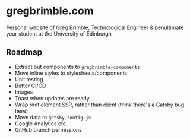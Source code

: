 # gregbrimble.com
Personal website of Greg Brimble, Technological Engineer & penultimate year student at the University of Edinburgh

## Roadmap
* Extract out components to `gregbrimble-components`
* Move inline styles to stylesheets/components
* Unit testing
* Better CI/CD
* Images
* Toast when updates are ready
* Wrap root element SSR, rather than client (think there's a Gatsby bug here)
* Move data to `gatsby-config.js`
* Google Analytics etc.
* GitHub branch permissions
